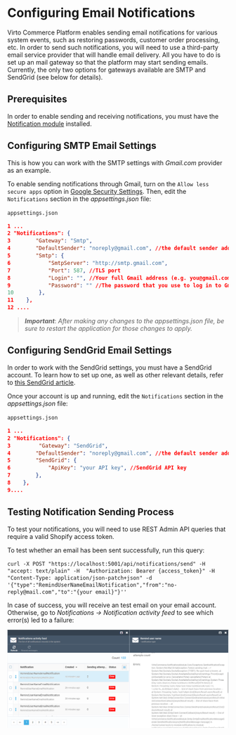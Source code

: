 ﻿# Configuring Email Notifications
Virto Commerce Platform enables sending email notifications for various system events, such as restoring passwords, customer order processing, etc. In order to send such notifications, you will need to use a third-party email service provider that will handle email delivery. All you have to do is set up an mail gateway so that the platform may start sending emails. Currently, the only two options for gateways available are SMTP and SendGrid (see below for details).

## Prerequisites
In order to enable sending and receiving notifications, you must have the [Notification module](https://github.com/VirtoCommerce/vc-module-notification ) installed.

## Configuring SMTP Email Settings
This is how you can work with the SMTP settings with *Gmail.com* provider as an example.

To enable sending notifications through Gmail, turn on the  `Allow less secure apps` option in [Google Security Settings](https://www.google.com/settings/security/lesssecureapps "https://www.google.com/settings/security/lesssecureapps"). Then, edit the `Notifications`  section in the *appsettings.json* file:

`appsettings.json`

```json
1 ...
2 "Notifications": {
3        "Gateway": "Smtp", 
4        "DefaultSender": "noreply@gmail.com", //the default sender address
5        "Smtp": {
6            "SmtpServer": "http://smtp.gmail.com",
7            "Port": 587, //TLS port
8            "Login": "", //Your full Gmail address (e.g. you@gmail.com)
9            "Password": "" //The password that you use to log in to Gmail
10        },
11    },
12 ....
```

> ***Important***: *After making any changes to the appsettings.json file, be sure to restart the application for those changes to apply.*

## Configuring SendGrid Email Settings
In order to work with the SendGrid settings, you must have a SendGrid account. To learn how to set up one, as well as other relevant details, refer to [this SendGrid article](https://docs.sendgrid.com/for-developers/partners/microsoft-azure-2021).

Once your account is up and running, edit the `Notifications`  section in the *appsettings.json* file:

`appsettings.json`

```json
1 ...
2 "Notifications": {
3         "Gateway": "SendGrid", 
4        "DefaultSender": "noreply@gmail.com", //the default sender address
5        "SendGrid": {
6            "ApiKey": "your API key", //SendGrid API key
7        },
8    },
9....
```

## Testing Notification Sending Process 

To test your notifications, you will need to use REST Admin API queries that require a valid Shopify access token.

To test whether an email has been sent successfully, run this query:

```
curl -X POST "https://localhost:5001/api/notifications/send" -H  "accept: text/plain" -H  "Authorization: Bearer {access_token}" -H  "Content-Type: application/json-patch+json" -d '{"type":"RemindUserNameEmailNotification","from":"no-reply@mail.com","to":"{your email}"}''
```

In case of success, you will receive an test email on your email account. Otherwise, go to *Notifications → Notification activity feed* to see which error(s) led to a failure:

![Notification activity feed](./media/05-notification-activity-feed.png)
